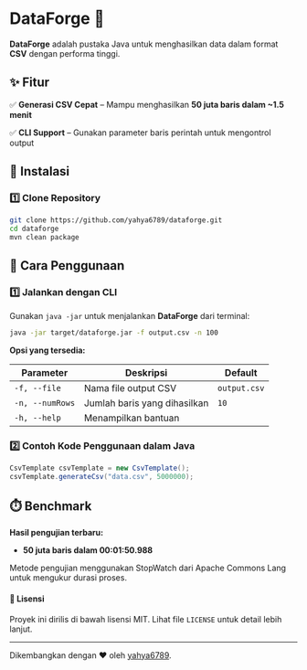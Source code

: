 # **DataForge** 🚀

**DataForge** adalah pustaka Java untuk menghasilkan data dalam format **CSV** dengan performa tinggi.

## **✨ Fitur**

✅ **Generasi CSV Cepat** – Mampu menghasilkan **50 juta baris dalam ~1.5 menit** 

✅ **CLI Support** – Gunakan parameter baris perintah untuk mengontrol output

## **🚀 Instalasi**

### **1️⃣ Clone Repository**

```sh
git clone https://github.com/yahya6789/dataforge.git
cd dataforge
mvn clean package
```

## **📌 Cara Penggunaan**

### **1️⃣ Jalankan dengan CLI**

Gunakan `java -jar` untuk menjalankan **DataForge** dari terminal:

```sh
java -jar target/dataforge.jar -f output.csv -n 100
```

**Opsi yang tersedia:**

| Parameter       | Deskripsi                    | Default      |
| --------------- | ---------------------------- | ------------ |
| `-f, --file`    | Nama file output CSV         | `output.csv` |
| `-n, --numRows` | Jumlah baris yang dihasilkan | `10`         |
| `-h, --help`    | Menampilkan bantuan          |              |

### **2️⃣ Contoh Kode Penggunaan dalam Java**

```java
CsvTemplate csvTemplate = new CsvTemplate();
csvTemplate.generateCsv("data.csv", 5000000);
```

## **⏱️ Benchmark**

**Hasil pengujian terbaru:**

- **50 juta baris dalam 00:01:50.988**

Metode pengujian menggunakan StopWatch dari Apache Commons Lang untuk mengukur durasi proses.

#### 📜 Lisensi

Proyek ini dirilis di bawah lisensi MIT. Lihat file `LICENSE` untuk detail lebih lanjut.

---

Dikembangkan dengan ❤️ oleh [yahya6789](https://github.com/yahya6789).
